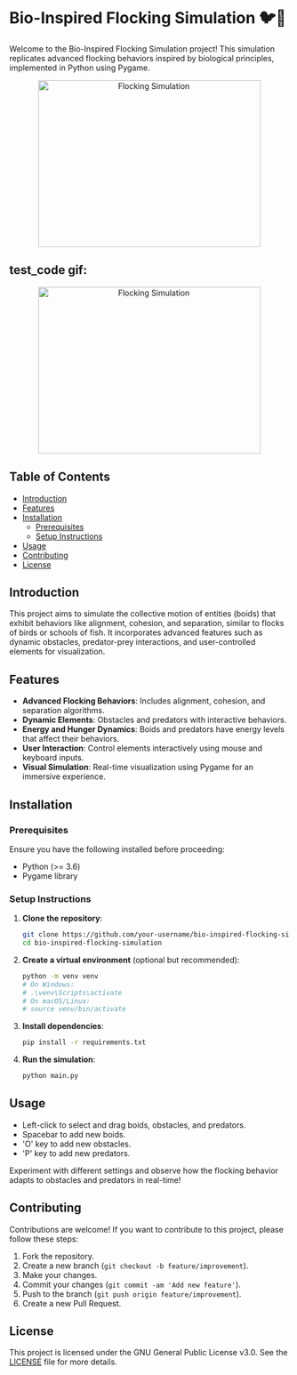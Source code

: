 # Bio-Inspired Flocking Simulation 🐦🌟

Welcome to the Bio-Inspired Flocking Simulation project! This simulation replicates advanced flocking behaviors inspired by biological principles, implemented in Python using Pygame.

<p align="center">
<img src="https://github.com/Rishit-katiyar/Bio-inspired-Flocking-Simulation/assets/167756997/891cca96-c704-4f09-9253-99bf45c922dd" alt="Flocking Simulation" width="400" height="300">
</p>

## test_code gif:

<p align="center">
<img src="https://github.com/Rishit-katiyar/Bio-inspired-Flocking-Simulation/assets/167756997/991f6f96-b260-429e-a197-912118c3edee" alt="Flocking Simulation" width="400" height="300">
</p>

## Table of Contents

- [Introduction](#introduction)
- [Features](#features)
- [Installation](#installation)
  - [Prerequisites](#prerequisites)
  - [Setup Instructions](#setup-instructions)
- [Usage](#usage)
- [Contributing](#contributing)
- [License](#license)

## Introduction

This project aims to simulate the collective motion of entities (boids) that exhibit behaviors like alignment, cohesion, and separation, similar to flocks of birds or schools of fish. It incorporates advanced features such as dynamic obstacles, predator-prey interactions, and user-controlled elements for visualization.

## Features

- **Advanced Flocking Behaviors**: Includes alignment, cohesion, and separation algorithms.
- **Dynamic Elements**: Obstacles and predators with interactive behaviors.
- **Energy and Hunger Dynamics**: Boids and predators have energy levels that affect their behaviors.
- **User Interaction**: Control elements interactively using mouse and keyboard inputs.
- **Visual Simulation**: Real-time visualization using Pygame for an immersive experience.

## Installation

### Prerequisites

Ensure you have the following installed before proceeding:

- Python (>= 3.6)
- Pygame library

### Setup Instructions

1. **Clone the repository**:

   ```bash
   git clone https://github.com/your-username/bio-inspired-flocking-simulation.git
   cd bio-inspired-flocking-simulation
   ```

2. **Create a virtual environment** (optional but recommended):

   ```bash
   python -m venv venv
   # On Windows:
   # .\venv\Scripts\activate
   # On macOS/Linux:
   # source venv/bin/activate
   ```

3. **Install dependencies**:

   ```bash
   pip install -r requirements.txt
   ```

4. **Run the simulation**:

   ```bash
   python main.py
   ```

## Usage

- Left-click to select and drag boids, obstacles, and predators.
- Spacebar to add new boids.
- 'O' key to add new obstacles.
- 'P' key to add new predators.

Experiment with different settings and observe how the flocking behavior adapts to obstacles and predators in real-time!

## Contributing

Contributions are welcome! If you want to contribute to this project, please follow these steps:

1. Fork the repository.
2. Create a new branch (`git checkout -b feature/improvement`).
3. Make your changes.
4. Commit your changes (`git commit -am 'Add new feature'`).
5. Push to the branch (`git push origin feature/improvement`).
6. Create a new Pull Request.

## License

This project is licensed under the GNU General Public License v3.0. See the [LICENSE](LICENSE) file for more details.
